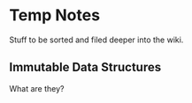 # Temp Notes

Stuff to be sorted and filed deeper into the wiki.

## Immutable Data Structures

What are they?

